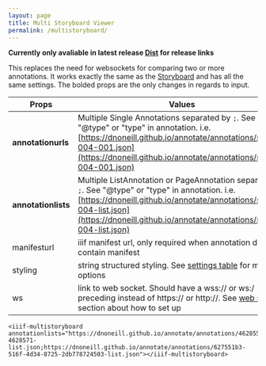 ```yaml
---
layout: page
title: Multi Storyboard Viewer
permalink: /multistoryboard/
---
```


**Currently only avaliable in latest release [Dist](https://ncsu-libraries.github.io/iiif-annotation/dist) for release links**

This replaces the need for websockets for comparing two or more annotations. It works exactly the same as the [Storyboard]({{site.baseurl}}/storyboard) and has all the same settings. The bolded props are the only changes in regards to input.

| Props      | Values |
| ----------- | ----------- |
| **annotationurls** | Multiple Single Annotations separated by `;`. See "@type" or "type" in annotation. i.e. [https://dnoneill.github.io/annotate/annotations/segins-004-001.json](https://dnoneill.github.io/annotate/annotations/segins-004-001.json)|
| **annotationlists** | Multiple ListAnnotation or PageAnnotation separated by `;`. See "@type" or "type" in annotation. i.e. [https://dnoneill.github.io/annotate/annotations/segins-004-list.json](https://dnoneill.github.io/annotate/annotations/segins-004-list.json) |
| manifesturl | iiif manifest url, only required when annotation does not contain manifest |
| styling | string structured styling. See [settings table](#settings) for more options |
| ws | link to web socket. Should have a wss:// or ws:/ preceding instead of https:// or http://. See [web sockets](#web-sockets) section about how to set up |

<script src="{{site.url}}{{site.baseurl}}/dist/iiif-annotation.js"></script>
<link rel="stylesheet" type="text/css" href="{{site.url}}{{site.baseurl}}/dist/iiif-annotation.css">

```
<iiif-multistoryboard annotationlists="https://dnoneill.github.io/annotate/annotations/4628556-4628571-list.json;https://dnoneill.github.io/annotate/annotations/627551b3-516f-4d34-8725-2db778724503-list.json"></iiif-multistoryboard>

```

<iiif-multistoryboard annotationlists="https://dnoneill.github.io/annotate/annotations/4628556-4628571-list.json;https://dnoneill.github.io/annotate/annotations/627551b3-516f-4d34-8725-2db778724503-list.json"></iiif-multistoryboard>
